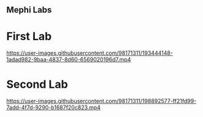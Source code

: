 ## Mephi Labs


# First Lab
https://user-images.githubusercontent.com/98171311/193444148-1adad982-9baa-4837-8d60-6569020196d7.mp4

# Second Lab
https://user-images.githubusercontent.com/98171311/198892577-ff21fd99-7add-4f7d-9290-b1687f20c823.mp4
